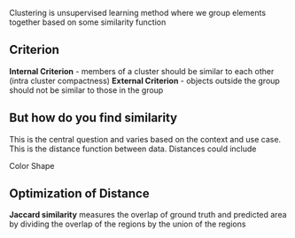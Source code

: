 Clustering is unsupervised learning method where we group elements together based on some similarity function
## Criterion
**Internal Criterion** - members of a cluster should be similar to each other (intra cluster compactness)
**External Criterion** - objects outside the group should not be similar to those in the group

## But how do you find similarity
This is the central question and varies based on the context and use case. This is the distance function between data. Distances could include

Color
Shape

## Optimization of Distance
**Jaccard similarity** measures the overlap of ground truth and predicted area by dividing the overlap of the regions by the union of the regions
